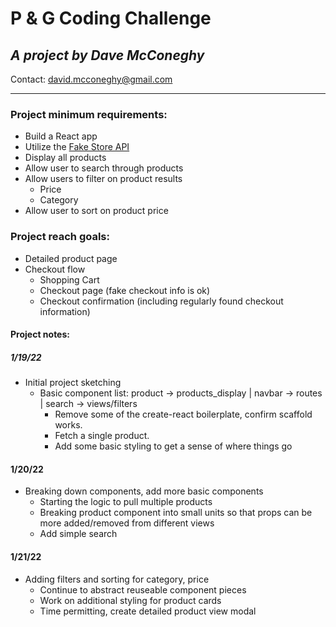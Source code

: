 # P & G Coding Challenge

## *A project by Dave McConeghy*
Contact: david.mcconeghy@gmail.com

***

### **Project minimum requirements:**
- Build a React app
- Utilize the [Fake Store API](https://fakestoreapi.com/)
- Display all products
- Allow user to search through products
- Allow users to filter on product results
  - Price
  - Category
- Allow user to sort on product price

### **Project reach goals:**
- Detailed product page
- Checkout flow
  - Shopping Cart
  - Checkout page (fake checkout info is ok)
  - Checkout confirmation (including regularly found checkout information)

#### Project notes:

##### 1/19/22
- Initial project sketching
  - Basic component list: product -> products_display | navbar -> routes | search -> views/filters
    - Remove some of the create-react boilerplate, confirm scaffold works.
    - Fetch a single product. 
    - Add some basic styling to get a sense of where things go

#### 1/20/22
- Breaking down components, add more basic components 
  - Starting the logic to pull multiple products
  - Breaking product component into small units so that props can be more added/removed from different views
  - Add simple search 

#### 1/21/22
- Adding filters and sorting for category, price
  - Continue to abstract reuseable component pieces
  - Work on additional styling for product cards
  - Time permitting, create detailed product view modal